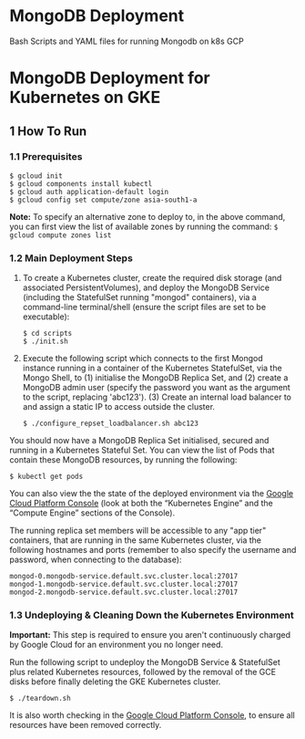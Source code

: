 # MongoDB Deployment
 Bash Scripts and YAML files for running Mongodb on k8s GCP

# MongoDB Deployment for Kubernetes on GKE

## 1 How To Run

### 1.1 Prerequisites

```shell
$ gcloud init
$ gcloud components install kubectl
$ gcloud auth application-default login
$ gcloud config set compute/zone asia-south1-a
```
 
**Note:** To specify an alternative zone to deploy to, in the above command, you can first view the list of available zones by running the command: `$ gcloud compute zones list`

### 1.2 Main Deployment Steps 

1. To create a Kubernetes cluster, create the required disk storage (and associated PersistentVolumes), and deploy the MongoDB Service (including the StatefulSet running "mongod" containers), via a command-line terminal/shell (ensure the script files are set to be executable):

    ```shell
    $ cd scripts
    $ ./init.sh
    ```

2. Execute the following script which connects to the first Mongod instance running in a container of the Kubernetes StatefulSet, via the Mongo Shell, to 
(1) initialise the MongoDB Replica Set, and 
(2) create a MongoDB admin user (specify the password you want as the argument to the script, replacing 'abc123').
(3) Create an internal load balancer to and assign a static IP to access outside the cluster.

    ```shell
    $ ./configure_repset_loadbalancer.sh abc123
    ```

You should now have a MongoDB Replica Set initialised, secured and running in a Kubernetes Stateful Set. You can view the list of Pods that contain these MongoDB resources, by running the following:

    $ kubectl get pods

You can also view the the state of the deployed environment via the [Google Cloud Platform Console](https://console.cloud.google.com) (look at both the “Kubernetes Engine” and the “Compute Engine” sections of the Console).

The running replica set members will be accessible to any "app tier" containers, that are running in the same Kubernetes cluster, via the following hostnames and ports (remember to also specify the username and password, when connecting to the database):

    mongod-0.mongodb-service.default.svc.cluster.local:27017
    mongod-1.mongodb-service.default.svc.cluster.local:27017
    mongod-2.mongodb-service.default.svc.cluster.local:27017

### 1.3 Undeploying & Cleaning Down the Kubernetes Environment

**Important:** This step is required to ensure you aren't continuously charged by Google Cloud for an environment you no longer need.

Run the following script to undeploy the MongoDB Service & StatefulSet plus related Kubernetes resources, followed by the removal of the GCE disks before finally deleting the GKE Kubernetes cluster.

    $ ./teardown.sh
    
It is also worth checking in the [Google Cloud Platform Console](https://console.cloud.google.com), to ensure all resources have been removed correctly.



